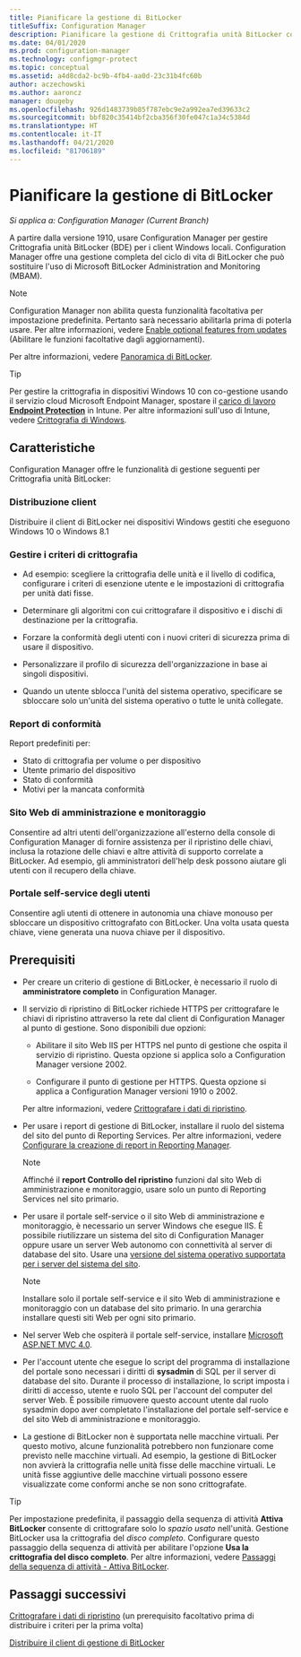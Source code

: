 ```yaml
---
title: Pianificare la gestione di BitLocker
titleSuffix: Configuration Manager
description: Pianificare la gestione di Crittografia unità BitLocker con Configuration Manager
ms.date: 04/01/2020
ms.prod: configuration-manager
ms.technology: configmgr-protect
ms.topic: conceptual
ms.assetid: a4d8cda2-bc9b-4fb4-aa0d-23c31b4fc60b
author: aczechowski
ms.author: aaroncz
manager: dougeby
ms.openlocfilehash: 926d1483739b85f787ebc9e2a992ea7ed39633c2
ms.sourcegitcommit: bbf820c35414bf2cba356f30fe047c1a34c5384d
ms.translationtype: HT
ms.contentlocale: it-IT
ms.lasthandoff: 04/21/2020
ms.locfileid: "81706189"
---
```

# <a name="plan-for-bitlocker-management"></a>Pianificare la gestione di BitLocker

*Si applica a: Configuration Manager (Current Branch)*

<!-- 3601034 -->

A partire dalla versione 1910, usare Configuration Manager per gestire Crittografia unità BitLocker (BDE) per i client Windows locali. Configuration Manager offre una gestione completa del ciclo di vita di BitLocker che può sostituire l'uso di Microsoft BitLocker Administration and Monitoring (MBAM).

> [!Note]  
> Configuration Manager non abilita questa funzionalità facoltativa per impostazione predefinita. Pertanto sarà necessario abilitarla prima di poterla usare. Per altre informazioni, vedere [Enable optional features from updates](../../core/servers/manage/install-in-console-updates.md#bkmk_options) (Abilitare le funzioni facoltative dagli aggiornamenti).  

Per altre informazioni, vedere [Panoramica di BitLocker](https://docs.microsoft.com/windows/security/information-protection/bitlocker/bitlocker-overview).

> [!TIP]
> Per gestire la crittografia in dispositivi Windows 10 con co-gestione usando il servizio cloud Microsoft Endpoint Manager, spostare il [carico di lavoro **Endpoint Protection**](../../comanage/workloads.md#endpoint-protection) in Intune. Per altre informazioni sull'uso di Intune, vedere [Crittografia di Windows](/intune/protect/endpoint-protection-windows-10#windows-encryption).

## <a name="features"></a>Caratteristiche

Configuration Manager offre le funzionalità di gestione seguenti per Crittografia unità BitLocker:

### <a name="client-deployment"></a>Distribuzione client

Distribuire il client di BitLocker nei dispositivi Windows gestiti che eseguono Windows 10 o Windows 8.1

### <a name="manage-encryption-policies"></a>Gestire i criteri di crittografia

- Ad esempio: scegliere la crittografia delle unità e il livello di codifica, configurare i criteri di esenzione utente e le impostazioni di crittografia per unità dati fisse.

- Determinare gli algoritmi con cui crittografare il dispositivo e i dischi di destinazione per la crittografia.

- Forzare la conformità degli utenti con i nuovi criteri di sicurezza prima di usare il dispositivo.

- Personalizzare il profilo di sicurezza dell'organizzazione in base ai singoli dispositivi.

- Quando un utente sblocca l'unità del sistema operativo, specificare se sbloccare solo un'unità del sistema operativo o tutte le unità collegate.

### <a name="compliance-reports"></a>Report di conformità

Report predefiniti per:

- Stato di crittografia per volume o per dispositivo
- Utente primario del dispositivo
- Stato di conformità
- Motivi per la mancata conformità

### <a name="administration-and-monitoring-website"></a>Sito Web di amministrazione e monitoraggio

Consentire ad altri utenti dell'organizzazione all'esterno della console di Configuration Manager di fornire assistenza per il ripristino delle chiavi, inclusa la rotazione delle chiavi e altre attività di supporto correlate a BitLocker. Ad esempio, gli amministratori dell'help desk possono aiutare gli utenti con il recupero della chiave.

### <a name="user-self-service-portal"></a>Portale self-service degli utenti

Consentire agli utenti di ottenere in autonomia una chiave monouso per sbloccare un dispositivo crittografato con BitLocker. Una volta usata questa chiave, viene generata una nuova chiave per il dispositivo.

## <a name="prerequisites"></a>Prerequisiti

- Per creare un criterio di gestione di BitLocker, è necessario il ruolo di **amministratore completo** in Configuration Manager.

- Il servizio di ripristino di BitLocker richiede HTTPS per crittografare le chiavi di ripristino attraverso la rete dal client di Configuration Manager al punto di gestione. Sono disponibili due opzioni:

  - Abilitare il sito Web IIS per HTTPS nel punto di gestione che ospita il servizio di ripristino. Questa opzione si applica solo a Configuration Manager versione 2002.<!-- 5925660 -->

  - Configurare il punto di gestione per HTTPS. Questa opzione si applica a Configuration Manager versioni 1910 o 2002.

  Per altre informazioni, vedere [Crittografare i dati di ripristino](../deploy-use/bitlocker/encrypt-recovery-data.md).

- Per usare i report di gestione di BitLocker, installare il ruolo del sistema del sito del punto di Reporting Services. Per altre informazioni, vedere [Configurare la creazione di report in Reporting Manager](../../core/servers/manage/configuring-reporting.md).

    > [!NOTE]
    > Affinché il **report Controllo del ripristino** funzioni dal sito Web di amministrazione e monitoraggio, usare solo un punto di Reporting Services nel sito primario.

- Per usare il portale self-service o il sito Web di amministrazione e monitoraggio, è necessario un server Windows che esegue IIS. È possibile riutilizzare un sistema del sito di Configuration Manager oppure usare un server Web autonomo con connettività al server di database del sito. Usare una [versione del sistema operativo supportata per i server del sistema del sito](../../core/plan-design/configs/supported-operating-systems-for-site-system-servers.md).

    > [!NOTE]
    > Installare solo il portale self-service e il sito Web di amministrazione e monitoraggio con un database del sito primario. In una gerarchia installare questi siti Web per ogni sito primario.

- Nel server Web che ospiterà il portale self-service, installare [Microsoft ASP.NET MVC 4.0](https://docs.microsoft.com/aspnet/mvc/mvc4).

- Per l'account utente che esegue lo script del programma di installazione del portale sono necessari i diritti di **sysadmin** di SQL per il server di database del sito. Durante il processo di installazione, lo script imposta i diritti di accesso, utente e ruolo SQL per l'account del computer del server Web. È possibile rimuovere questo account utente dal ruolo sysadmin dopo aver completato l'installazione del portale self-service e del sito Web di amministrazione e monitoraggio.

- La gestione di BitLocker non è supportata nelle macchine virtuali. Per questo motivo, alcune funzionalità potrebbero non funzionare come previsto nelle macchine virtuali. Ad esempio, la gestione di BitLocker non avvierà la crittografia nelle unità fisse delle macchine virtuali. Le unità fisse aggiuntive delle macchine virtuali possono essere visualizzate come conformi anche se non sono crittografate.

> [!TIP]
> Per impostazione predefinita, il passaggio della sequenza di attività **Attiva BitLocker** consente di crittografare solo lo *spazio usato* nell'unità. Gestione BitLocker usa la crittografia del *disco completo*. Configurare questo passaggio della sequenza di attività per abilitare l'opzione **Usa la crittografia del disco completo**. Per altre informazioni, vedere [Passaggi della sequenza di attività - Attiva BitLocker](../../osd/understand/task-sequence-steps.md#BKMK_EnableBitLocker).

## <a name="next-steps"></a>Passaggi successivi

[Crittografare i dati di ripristino](../deploy-use/bitlocker/encrypt-recovery-data.md) (un prerequisito facoltativo prima di distribuire i criteri per la prima volta)

[Distribuire il client di gestione di BitLocker](../deploy-use/bitlocker/deploy-management-agent.md)

